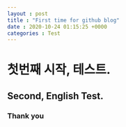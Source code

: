 ```yaml
---
layout : post
title : "First time for github blog"
date : 2020-10-24 01:15:25 +0000
categories : Test
---
```

# 첫번째 시작, 테스트.

## Second, English Test.

### Thank you
